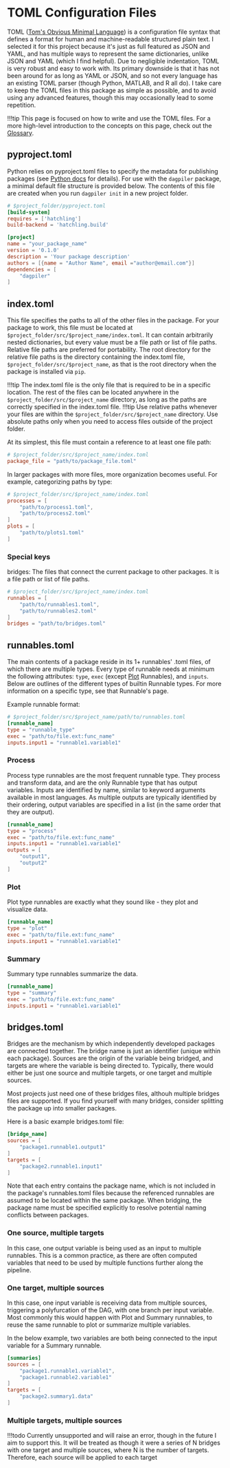 # TOML Configuration Files

TOML ([Tom's Obvious Minimal Language](https://toml.io/en/v1.0.0)) is a configuration file syntax that defines a format for human and machine-readable structured plain text. I selected it for this project because it's just as full featured as JSON and YAML, and has multiple ways to represent the same dictionaries, unlike JSON and YAML (which I find helpful). Due to negligible indentation, TOML is very robust and easy to work with. Its primary downside is that it has not been around for as long as YAML or JSON, and so not every language has an existing TOML parser (though Python, MATLAB, and R all do). I take care to keep the TOML files in this package as simple as possible, and to avoid using any advanced features, though this may occasionally lead to some repetition.

!!!tip
    This page is focused on how to write and use the TOML files. For a more high-level introduction to the concepts on this page, check out the [Glossary](../terms.md).

## pyproject.toml
Python relies on pyproject.toml files to specify the metadata for publishing packages (see [Python docs](https://packaging.python.org/en/latest/guides/writing-pyproject-toml/) for details). For use with the `dagpiler` package, a minimal default file structure is provided below. The contents of this file are created when you run `dagpiler init` in a new project folder.
```toml
# $project_folder/pyproject.toml
[build-system]
requires = ['hatchling']
build-backend = 'hatchling.build'

[project]
name = "your_package_name"
version = '0.1.0'
description = 'Your package description'
authors = [{name = "Author Name", email ="author@email.com"}]
dependencies = [
    "dagpiler"
]
```

## index.toml
This file specifies the paths to all of the other files in the package. For your package to work, this file must be located at `$project_folder/src/$project_name/index.toml`. It can contain arbitrarily nested dictionaries, but every value must be a file path or list of file paths. Relative file paths are preferred for portability. The root directory for the relative file paths is the directory containing the index.toml file, `$project_folder/src/$project_name`, as that is the root directory when the package is installed via `pip`.

!!!tip
    The index.toml file is the only file that is required to be in a specific location. The rest of the files can be located anywhere in the `$project_folder/src/$project_name` directory, as long as the paths are correctly specified in the index.toml file.
!!!tip
    Use relative paths whenever your files are within the `$project_folder/src/$project_name` directory. Use absolute paths only when you need to access files outside of the project folder.

At its simplest, this file must contain a reference to at least one file path:
```toml
# $project_folder/src/$project_name/index.toml
package_file = "path/to/package_file.toml"
```
In larger packages with more files, more organization becomes useful. For example, categorizing paths by type:
```toml
# $project_folder/src/$project_name/index.toml
processes = [
    "path/to/process1.toml",
    "path/to/process2.toml"
]
plots = [
    "path/to/plots1.toml"
]
```
### Special keys
bridges: The files that connect the current package to other packages. It is a file path or list of file paths.
```toml
# $project_folder/src/$project_name/index.toml
runnables = [
    "path/to/runnables1.toml",
    "path/to/runnables2.toml"
]
bridges = "path/to/bridges.toml"
```

## runnables.toml
The main contents of a package reside in its 1+ runnables' .toml files, of which there are multiple types. Every type of runnable needs at minimum the following attributes: `type`, `exec` (except [Plot](../terms.md#runnable-plot) Runnables), and `inputs`. Below are outlines of the different types of builtin Runnable types. For more information on a specific type, see that Runnable's page.

Example runnable format:
```toml
# $project_folder/src/$project_name/path/to/runnables.toml
[runnable_name]
type = "runnable_type"
exec = "path/to/file.ext:func_name"
inputs.input1 = "runnable1.variable1"
```

### Process
Process type runnables are the most frequent runnable type. They process and transform data, and are the only Runnable type that has output variables. Inputs are identified by name, similar to keyword arguments available in most languages. As multiple outputs are typically identified by their ordering, output variables are specified in a list (in the same order that they are output).

```toml
[runnable_name]
type = "process"
exec = "path/to/file.ext:func_name"
inputs.input1 = "runnable1.variable1"
outputs = [
    "output1",
    "output2"
]
```

### Plot
Plot type runnables are exactly what they sound like - they plot and visualize data.

```toml
[runnable_name]
type = "plot"
exec = "path/to/file.ext:func_name"
inputs.input1 = "runnable1.variable1"
```

### Summary
Summary type runnables summarize the data.

```toml
[runnable_name]
type = "summary"
exec = "path/to/file.ext:func_name"
inputs.input1 = "runnable1.variable1"
```

## bridges.toml
Bridges are the mechanism by which independently developed packages are connected together. The bridge name is just an identifier (unique within each package). Sources are the origin of the variable being bridged, and targets are where the variable is being directed to. Typically, there would either be just one source and multiple targets, or one target and multiple sources.

Most projects just need one of these bridges files, althouh multiple bridges files are supported. If you find yourself with many bridges, consider splitting the package up into smaller packages.

Here is a basic example bridges.toml file:
```toml
[bridge_name]
sources = [
    "package1.runnable1.output1"
]
targets = [
    "package2.runnable1.input1"
]
```

Note that each entry contains the package name, which is not included in the package's runnables.toml files because the referenced runnables are assumed to be located within the same package. When bridging, the package name must be specified explicitly to resolve potential naming conflicts between packages.

### One source, multiple targets
In this case, one output variable is being used as an input to multiple runnables. This is a common practice, as there are often computed variables that need to be used by multiple functions further along the pipeline.

### One target, multiple sources
In this case, one input variable is receiving data from multiple sources, triggering a polyfurcation of the DAG, with one branch per input variable. Most commonly this would happen with Plot and Summary runnables, to reuse the same runnable to plot or summarize multiple variables. 

In the below example, two variables are both being connected to the input variable for a Summary runnable.
```toml
[summaries]
sources = [
    "package1.runnable1.variable1",
    "package1.runnable2.variable1"
]
targets = [
    "package2.summary1.data"
]
```

### Multiple targets, multiple sources
!!!todo
Currently unsupported and will raise an error, though in the future I aim to support this. It will be treated as though it were a series of N bridges with one target and multiple sources, where N is the number of targets. Therefore, each source will be applied to each target